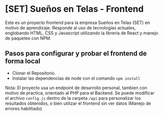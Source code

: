 # [SET] Sueños en Telas - Frontend

Este es un proyecto frontend para la empresa Sueños en Telas (SET) en motivo de aprendizaje. 
Responde al uso de tecnologias actuales, englobando HTML, CSS y Javascript utilizando la libreria de React y manejo de paquetes con NPM.

## Pasos para configurar y probar el frontend de forma local

- Clonar el Repositorio.
- Instalar las dependencias de node con el comando `npm install`

Nota: El proyecto usa un endpoint de desarrollo personal, tambien con motivo de practica, orientado al PHP para el Backend.
Se puede modificar el archivo `config.js` dentro de la carpeta `/api` para personalizar los resultados obtenidos, o bien utilizar el frontend sin ver datos (Manejo de errores habilitado)